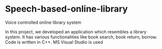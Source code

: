 # Speech-based-online-library
Voice controlled online library system

In this project, we developed an application which resembles a library system. It has various functionalities like book search, book return, borrow.
Code is written in C++. MS Visual Studio is used
